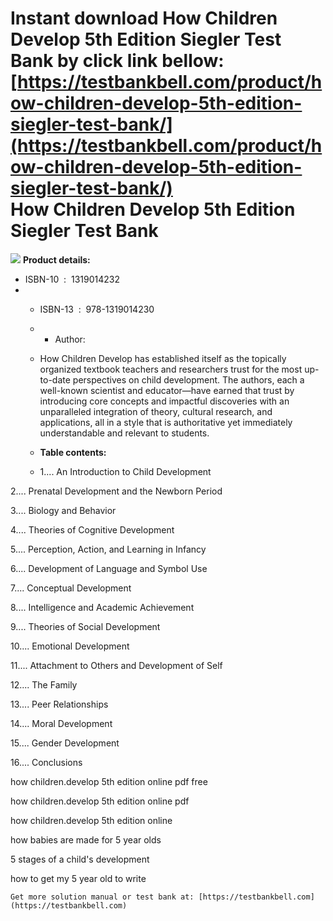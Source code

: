 Instant download **How Children Develop 5th Edition Siegler Test Bank** by click link bellow:  
[https://testbankbell.com/product/how-children-develop-5th-edition-siegler-test-bank/](https://testbankbell.com/product/how-children-develop-5th-edition-siegler-test-bank/)  
How Children Develop 5th Edition Siegler Test Bank
==================================================


![](https://testbankbell.com/wp-content/uploads/2023/05/how-children-develop-5th-edition-siegler-test-bank.jpg)
**Product details:**
* ISBN-10 ‏ : ‎ 1319014232
* * ISBN-13 ‏ : ‎ 978-1319014230
  * * Author:
   
  * How Children Develop has established itself as the topically organized textbook teachers and researchers trust for the most up-to-date perspectives on child development. The authors, each a well-known scientist and educator―have earned that trust by introducing core concepts and impactful discoveries with an unparalleled integration of theory, cultural research, and applications, all in a style that is authoritative yet immediately understandable and relevant to students.
 
  * **Table contents:**
 
  * 1.... An Introduction to Child Development
 
2.... Prenatal Development and the Newborn Period

3.... Biology and Behavior

4.... Theories of Cognitive Development

5.... Perception, Action, and Learning in Infancy

6.... Development of Language and Symbol Use

7.... Conceptual Development

8.... Intelligence and Academic Achievement

9.... Theories of Social Development

10.... Emotional Development

11.... Attachment to Others and Development of Self

12.... The Family

13.... Peer Relationships

14.... Moral Development

15.... Gender Development

16.... Conclusions

how children.develop 5th edition online pdf free

how children.develop 5th edition online pdf

how children.develop 5th edition online

how babies are made for 5 year olds

5 stages of a child's development

how to get my 5 year old to write


    Get more solution manual or test bank at: [https://testbankbell.com](https://testbankbell.com)

